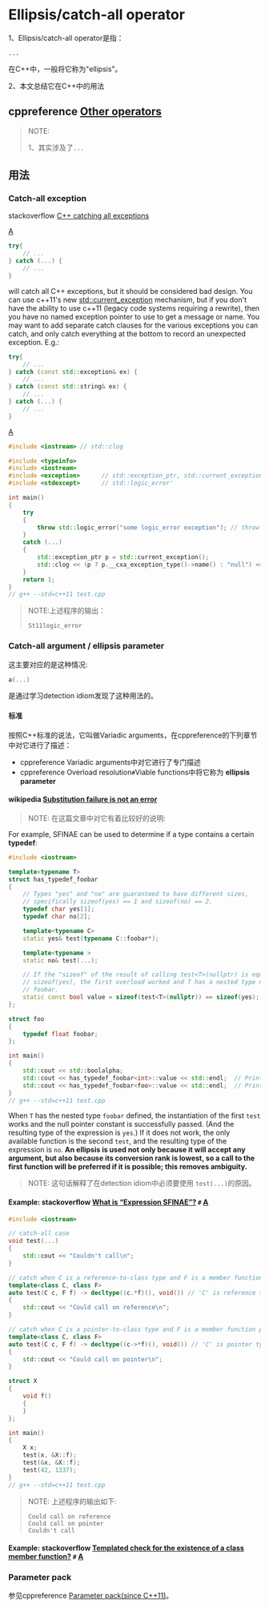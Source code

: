 # Ellipsis/catch-all operator

1、Ellipsis/catch-all operator是指：

```
...
```

在C++中，一般将它称为"ellipsis"。

2、本文总结它在C++中的用法

## cppreference [Other operators](https://en.cppreference.com/w/cpp/language/operator_other)

> NOTE:
>
> 1、其实涉及了`...`

## 用法

### Catch-all exception

stackoverflow [C++ catching all exceptions](https://stackoverflow.com/questions/315948/c-catching-all-exceptions)

[A](https://stackoverflow.com/a/315967)

```cpp
try{
    // ...
} catch (...) {
    // ...
}
```

will catch all C++ exceptions, but it should be considered bad design. You can use c++11's new [std::current_exception](https://en.cppreference.com/w/cpp/error/current_exception) mechanism, but if you don't have the ability to use c++11 (legacy code systems requiring a rewrite), then you have no named exception pointer to use to get a message or name. You may want to add separate catch clauses for the various exceptions you can catch, and only catch everything at the bottom to record an unexpected exception. E.g.:

```cpp
try{
    // ...
} catch (const std::exception& ex) {
    // ...
} catch (const std::string& ex) {
    // ...
} catch (...) {
    // ...
}
```

[A](https://stackoverflow.com/a/24142104)

```cpp
#include <iostream> // std::clog

#include <typeinfo>
#include <iostream>
#include <exception>      // std::exception_ptr, std::current_exception, std::rethrow_exception
#include <stdexcept>      // std::logic_error'

int main()
{
	try
	{
		throw std::logic_error("some logic_error exception"); // throw something
	}
	catch (...)
	{
		std::exception_ptr p = std::current_exception();
		std::clog << (p ? p.__cxa_exception_type()->name() : "null") << std::endl;
	}
	return 1;
}
// g++ --std=c++11 test.cpp
```

> NOTE:上述程序的输出：
>
> ```
> St11logic_error
> ```



### Catch-all argument /  **ellipsis parameter**

这主要对应的是这种情况:

```c++
a(...)
```

是通过学习detection idiom发现了这种用法的。

#### 标准

按照C++标准的说法，它叫做Variadic arguments，在cppreference的下列章节中对它进行了描述：

- cppreference Variadic arguments中对它进行了专门描述
- cppreference Overload resolution`#`Viable functions中将它称为 **ellipsis parameter**



#### wikipedia [Substitution failure is not an error](https://en.wikipedia.org/wiki/Substitution_failure_is_not_an_error) 

> NOTE: 在这篇文章中对它有着比较好的说明:

For example, SFINAE can be used to determine if a type contains a certain **typedef**:

```C++
#include <iostream>

template<typename T>
struct has_typedef_foobar
{
	// Types "yes" and "no" are guaranteed to have different sizes,
	// specifically sizeof(yes) == 1 and sizeof(no) == 2.
	typedef char yes[1];
	typedef char no[2];

	template<typename C>
	static yes& test(typename C::foobar*);

	template<typename >
	static no& test(...);

	// If the "sizeof" of the result of calling test<T>(nullptr) is equal to
	// sizeof(yes), the first overload worked and T has a nested type named
	// foobar.
	static const bool value = sizeof(test<T>(nullptr)) == sizeof(yes);
};

struct foo
{
	typedef float foobar;
};

int main()
{
	std::cout << std::boolalpha;
	std::cout << has_typedef_foobar<int>::value << std::endl;  // Prints false
	std::cout << has_typedef_foobar<foo>::value << std::endl;  // Prints true
}
// g++ --std=c++11 test.cpp

```

When `T` has the nested type `foobar` defined, the instantiation of the first `test` works and the null pointer constant is successfully passed. (And the resulting type of the expression is `yes`.) If it does not work, the only available function is the second `test`, and the resulting type of the expression is `no`. **An ellipsis is used not only because it will accept any argument, but also because its conversion rank is lowest, so a call to the first function will be preferred if it is possible; this removes ambiguity.**

> NOTE: 这句话解释了在detection idiom中必须要使用 `test(...)`的原因。

#### Example: stackoverflow [What is “Expression SFINAE”?](https://stackoverflow.com/questions/12654067/what-is-expression-sfinae) `#` [A](https://stackoverflow.com/a/12654277)



```cpp
#include <iostream>

// catch-all case
void test(...)
{
	std::cout << "Couldn't call\n";
}

// catch when C is a reference-to-class type and F is a member function pointer
template<class C, class F>
auto test(C c, F f) -> decltype((c.*f)(), void()) // 'C' is reference type
{
	std::cout << "Could call on reference\n";
}

// catch when C is a pointer-to-class type and F is a member function pointer
template<class C, class F>
auto test(C c, F f) -> decltype((c->*f)(), void()) // 'C' is pointer type
{
	std::cout << "Could call on pointer\n";
}

struct X
{
	void f()
	{
	}
};

int main()
{
	X x;
	test(x, &X::f);
	test(&x, &X::f);
	test(42, 1337);
}
// g++ --std=c++11 test.cpp
```

> NOTE: 上述程序的输出如下:
>
> ```
> Could call on reference
> Could call on pointer
> Couldn't call
> ```

#### Example: stackoverflow [Templated check for the existence of a class member function?](https://stackoverflow.com/questions/257288/templated-check-for-the-existence-of-a-class-member-function) `#` [A](https://stackoverflow.com/a/257382)



### Parameter pack

参见cppreference [Parameter pack(since C++11)](https://en.cppreference.com/w/cpp/language/parameter_pack)。